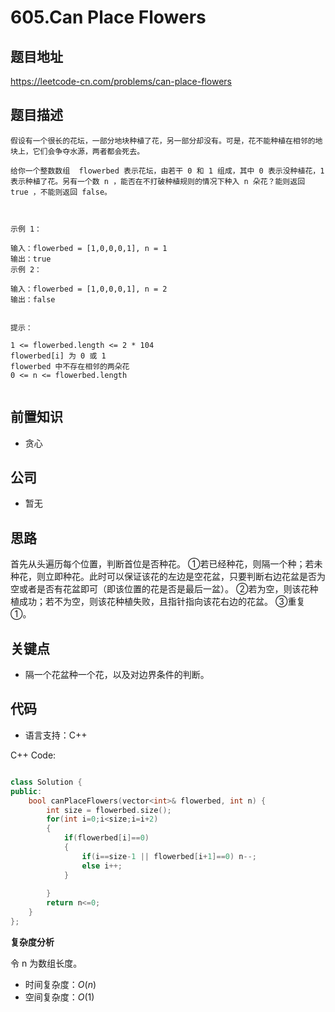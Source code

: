 # 605.Can Place Flowers 

## 题目地址

https://leetcode-cn.com/problems/can-place-flowers

## 题目描述

```
假设有一个很长的花坛，一部分地块种植了花，另一部分却没有。可是，花不能种植在相邻的地块上，它们会争夺水源，两者都会死去。

给你一个整数数组  flowerbed 表示花坛，由若干 0 和 1 组成，其中 0 表示没种植花，1 表示种植了花。另有一个数 n ，能否在不打破种植规则的情况下种入 n 朵花？能则返回 true ，不能则返回 false。

 

示例 1：

输入：flowerbed = [1,0,0,0,1], n = 1
输出：true
示例 2：

输入：flowerbed = [1,0,0,0,1], n = 2
输出：false
 

提示：

1 <= flowerbed.length <= 2 * 104
flowerbed[i] 为 0 或 1
flowerbed 中不存在相邻的两朵花
0 <= n <= flowerbed.length


```

## 前置知识

- 贪心

## 公司

- 暂无

## 思路
首先从头遍历每个位置，判断首位是否种花。
①若已经种花，则隔一个种；若未种花，则立即种花。此时可以保证该花的左边是空花盆，只要判断右边花盆是否为空或者是否有花盆即可（即该位置的花是否是最后一盆）。
②若为空，则该花种植成功；若不为空，则该花种植失败，且指针指向该花右边的花盆。
③重复①。
## 关键点

-  隔一个花盆种一个花，以及对边界条件的判断。

## 代码

- 语言支持：C++

C++ Code:

```C++

class Solution {
public:
    bool canPlaceFlowers(vector<int>& flowerbed, int n) {
        int size = flowerbed.size();
        for(int i=0;i<size;i=i+2)
        {
            if(flowerbed[i]==0)
            {
                if(i==size-1 || flowerbed[i+1]==0) n--;
                else i++;
            }
            
        }
        return n<=0;
    }
};

```


**复杂度分析**

令 n 为数组长度。

- 时间复杂度：$O(n)$
- 空间复杂度：$O(1)$